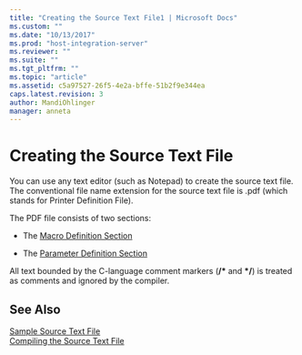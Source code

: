 ```yaml
---
title: "Creating the Source Text File1 | Microsoft Docs"
ms.custom: ""
ms.date: "10/13/2017"
ms.prod: "host-integration-server"
ms.reviewer: ""
ms.suite: ""
ms.tgt_pltfrm: ""
ms.topic: "article"
ms.assetid: c5a97527-26f5-4e2a-bffe-51b2f9e344ea
caps.latest.revision: 3
author: MandiOhlinger
manager: anneta
---
```

# Creating the Source Text File
You can use any text editor (such as Notepad) to create the source text file. The conventional file name extension for the source text file is .pdf (which stands for Printer Definition File).  
  
 The PDF file consists of two sections:  
  
-   The [Macro Definition Section](../core/macro-definition-section.md)  
  
-   The [Parameter Definition Section](../core/parameter-definition-section.md)  
  
 All text bounded by the C-language comment markers (**/\*** and **\*/**) is treated as comments and ignored by the compiler.  
  
## See Also  
 [Sample Source Text File](../core/sample-source-text-file.md)   
 [Compiling the Source Text File](../core/compiling-the-source-text-file.md)